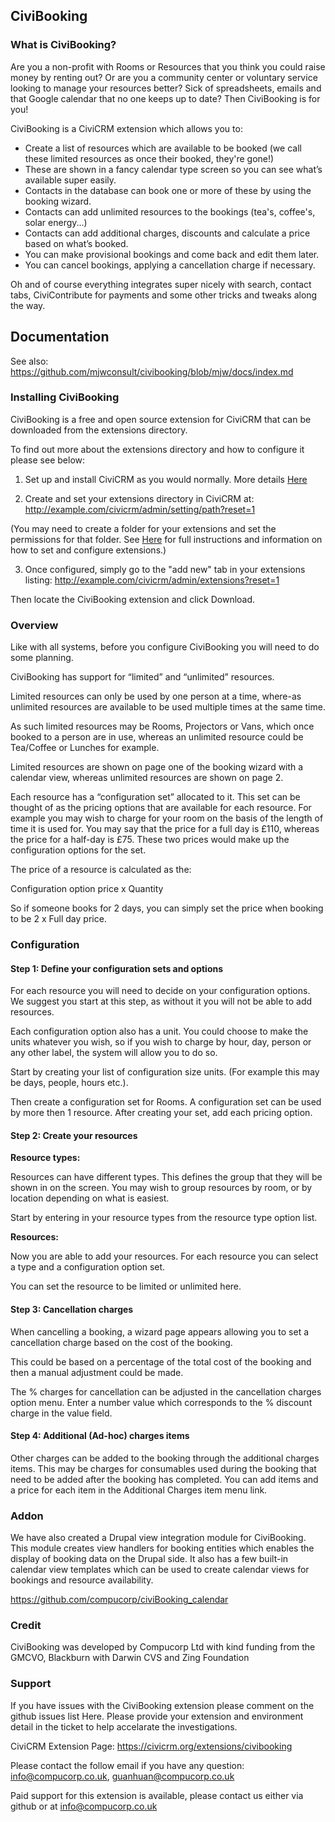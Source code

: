 ## CiviBooking

### What is CiviBooking?

Are you a non-profit with Rooms or Resources that you think you could raise money by renting out? Or are you a community center or voluntary service looking to manage your resources better? Sick of spreadsheets, emails and that Google calendar that no one keeps up to date? Then CiviBooking is for you!

CiviBooking is a CiviCRM extension which allows you to:

 - Create a list of resources which are available to be booked (we call these limited resources as once their booked, they're gone!)
 - These are shown in a fancy calendar type screen so you can see what’s available super easily.
 - Contacts in the database can book one or more of these by using the booking wizard.
 - Contacts can add unlimited resources to the bookings (tea's, coffee's, solar energy...)
 - Contacts can add additional charges, discounts and calculate a price based on what’s booked.
 - You can make provisional bookings and come back and edit them later.
 - You can cancel bookings, applying a cancellation charge if necessary.

Oh and of course everything integrates super nicely with search, contact tabs, CiviContribute for payments and some other tricks and tweaks along the way.

## Documentation

See also: https://github.com/mjwconsult/civibooking/blob/mjw/docs/index.md

### Installing CiviBooking

CiviBooking is a free and open source extension for CiviCRM that can be downloaded from the extensions directory.

To find out more about the extensions directory and how to configure it please see below:

1. Set up and install CiviCRM as you would normally. More details [Here](https://wiki.civicrm.org/confluence/display/CRMDOC/Installation+and+Upgrades)

2. Create and set your extensions directory in CiviCRM at:
   http://example.com/civicrm/admin/setting/path?reset=1

  (You may need to create a folder for your extensions and set the permissions for that folder. See [Here](https://wiki.civicrm.org/confluence/display/CRMDOC43/Extensions) for full instructions and information on how to set and configure extensions.)

3. Once configured, simply go to the "add new" tab in your extensions listing:
  http://example.com/civicrm/admin/extensions?reset=1

  Then locate the CiviBooking extension and click Download.

### Overview
Like with all systems, before you configure CiviBooking you will need to do some planning.

CiviBooking has support for “limited” and “unlimited” resources.

Limited resources can only be used by one person at a time, where-as unlimited resources are available to be used multiple times at the same time.

As such limited resources may be Rooms, Projectors or Vans, which once booked to a person are in use, whereas an unlimited resource could be Tea/Coffee or Lunches for example.

Limited resources are shown on page one of the booking wizard with a calendar view, whereas unlimited resources are shown on page 2.

Each resource has a “configuration set” allocated to it. This set can be thought of as the pricing options that are available for each resource. For example you may wish to charge for your room on the basis of the length of time it is used for. You may say that the price for a full day is £110, whereas the price for a half-day is £75. These two prices would make up the configuration options for the set.

The price of a resource is calculated as the:

Configuration option price x Quantity

So if someone books for 2 days, you can simply set the price when booking to be 2 x Full day price.


### Configuration

#### Step 1: Define your configuration sets and options
For each resource you will need to decide on your configuration options. We suggest you start at this step, as without it you will not be able to add resources.

Each configuration option also has a unit. You could choose to make the units whatever you wish, so if you wish to charge by hour, day, person or any other label, the system will allow you to do so.

Start by creating your list of configuration size units. (For example this may be days, people, hours etc.).

Then create a configuration set for Rooms. A configuration set can be used by more then 1 resource. After creating your set, add each pricing option.

#### Step 2: Create your resources
**Resource types:**

Resources can have different types. This defines the group that they will be shown in on the screen. You may wish to group resources by room, or by location depending on what is easiest.

Start by entering in your resource types from the resource type option list.

**Resources:**

Now you are able to add your resources. For each resource you can select a type and a configuration option set.

You can set the resource to be limited or unlimited here.

#### Step 3: Cancellation charges
When cancelling a booking, a wizard page appears allowing you to set a cancellation charge based on the cost of the booking.

This could be based on a percentage of the total cost of the booking and then a manual adjustment could be made.

The % charges for cancellation can be adjusted in the cancellation charges option menu. Enter a number value which corresponds to the % discount charge in the value field.

#### Step 4: Additional (Ad-hoc) charges items
Other charges can be added to the booking through the additional charges items. This may be charges for consumables used during the booking that need to be added after the booking has completed. You can add items and a price for each item in the Additional Charges item menu link.

### Addon
We have also created a Drupal view integration module for CiviBooking. This module creates view handlers for booking entities which enables the display of booking data on the Drupal side. It also has a few built-in calendar view templates which can be used to create calendar views for bookings and resource availability.

https://github.com/compucorp/civiBooking_calendar

### Credit
CiviBooking was developed by Compucorp Ltd with kind funding from the GMCVO, Blackburn with Darwin CVS and Zing Foundation

### Support
If you have issues with the CiviBooking extension please comment on the github issues list Here. Please provide your extension and environment detail in the ticket to help accelarate the investigations.

CiviCRM Extension Page: https://civicrm.org/extensions/civibooking

Please contact the follow email if you have any question: <info@compucorp.co.uk>, <guanhuan@compucorp.co.uk>

Paid support for this extension is available, please contact us either via github or at info@compucorp.co.uk
